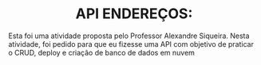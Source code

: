 <h1><center>API ENDEREÇOS:</center></h1> 
Esta foi uma atividade proposta pelo Professor Alexandre Siqueira. Nesta atividade, foi pedido para que eu fizesse uma API com objetivo de praticar o CRUD, deploy e criação de banco de dados em nuvem 
